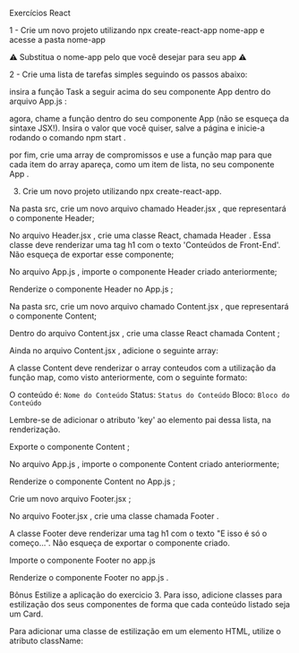Exercícios React

1 - Crie um novo projeto utilizando npx create-react-app nome-app e acesse a pasta nome-app

⚠️ Substitua o nome-app pelo que você desejar para seu app ⚠️

2 - Crie uma lista de tarefas simples seguindo os passos abaixo:

insira a função Task a seguir acima do seu componente App dentro do arquivo App.js :

<!-- const Task = (value) => {
  return (
    <li>{value}</li>
  );
} -->

agora, chame a função dentro do seu componente App (não se esqueça da sintaxe JSX!). Insira o valor que você quiser, salve a página e inicie-a rodando o comando npm start .

por fim, crie uma array de compromissos e use a função map para que cada item do array apareça, como um item de lista, no seu componente App .

3. Crie um novo projeto utilizando npx create-react-app.

Na pasta src, crie um novo arquivo chamado Header.jsx , que representará o componente Header;

No arquivo Header.jsx , crie uma classe React, chamada Header . Essa classe deve renderizar uma tag h1 com o texto 'Conteúdos de Front-End'. Não esqueça de exportar esse componente;

No arquivo App.js , importe o componente Header criado anteriormente;

Renderize o componente Header no App.js ;

Na pasta src, crie um novo arquivo chamado Content.jsx , que representará o componente Content;

Dentro do arquivo Content.jsx , crie uma classe React chamada Content ;

Ainda no arquivo Content.jsx , adicione o seguinte array:

<!-- const conteudos = [
  {
    conteudo: 'High Order Functions',
    bloco: 8,
    status: 'Aprendido'
  },
  {
    conteudo: 'Composicao de Componentes',
    bloco: 11,
    status: 'Aprendendo',
  },
  {
    conteudo: 'Composicao de Estados',
    bloco: 12,
    status: 'Aprenderei'
  },
  {
    conteudo: 'Redux',
    bloco: 16,
    status: 'Aprenderei'
  },
]; -->

A classe Content deve renderizar o array conteudos com a utilização da função map, como visto anteriormente, com o seguinte formato:

O conteúdo é: `Nome do Conteúdo`
Status: `Status do Conteúdo`
Bloco: `Bloco do Conteúdo`

Lembre-se de adicionar o atributo 'key' ao elemento pai dessa lista, na renderização.

Exporte o componente Content ;

No arquivo App.js , importe o componente Content criado anteriormente;

Renderize o componente Content no App.js ;

Crie um novo arquivo Footer.jsx ;

No arquivo Footer.jsx , crie uma classe chamada Footer .

A classe Footer deve renderizar uma tag h1 com o texto "E isso é só o começo...". Não esqueça de exportar o componente criado.

Importe o componente Footer no app.js

Renderize o componente Footer no app.js .

Bônus Estilize a aplicação do exercicio 3. Para isso, adicione classes para estilização dos seus componentes de forma que cada conteúdo listado seja um Card.

Para adicionar uma classe de estilização em um elemento HTML, utilize o atributo className:

<!-- <footer className='footer'>
  ...
</footer> -->